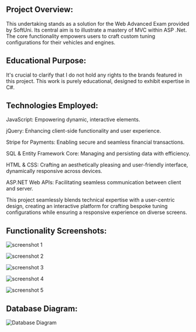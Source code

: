 ## Project Overview:

This undertaking stands as a solution for the Web Advanced Exam provided by SoftUni. Its central aim is to illustrate a mastery of MVC within ASP .Net. The core functionality empowers users to craft custom tuning configurations for their vehicles and engines.

## Educational Purpose:

It's crucial to clarify that I do not hold any rights to the brands featured in this project. This work is purely educational, designed to exhibit expertise in C#.

## Technologies Employed:

JavaScript: Empowering dynamic, interactive elements.

jQuery: Enhancing client-side functionality and user experience.

Stripe for Payments: Enabling secure and seamless financial transactions.

SQL & Entity Framework Core: Managing and persisting data with efficiency.

HTML & CSS: Crafting an aesthetically pleasing and user-friendly interface, dynamically responsive across devices.

ASP.NET Web APIs: Facilitating seamless communication between client and server.

This project seamlessly blends technical expertise with a user-centric design, creating an interactive platform for crafting bespoke tuning configurations while ensuring a responsive experience on diverse screens.


## Functionality Screenshots:
![screenshot 1](https://github.com/hyus314/RevTeck/assets/114900079/ccd05b75-7b4a-459e-a04f-7f7731effa90)

![screenshot 2](https://github.com/hyus314/RevTeck/assets/114900079/0e739604-a6a4-49d1-aca3-32b834399deb)

![screenshot 3](https://github.com/hyus314/RevTeck/assets/114900079/2dbc7fcd-2e7e-40a0-a400-ace2b70b2677)


![screenshot 4](https://github.com/hyus314/RevTeck/assets/114900079/3f4c8482-c207-42cb-b973-f7e9b6357fdb)

![screenshot 5](https://github.com/hyus314/RevTeck/assets/114900079/f27cc432-56cd-41fe-8274-bbe19197c5ef)

## Database Diagram: 
![Database Diagram](https://github.com/hyus314/RevTeck/assets/114900079/c044efb0-a0e4-43b2-9643-7304120d5cd7)
